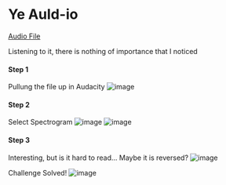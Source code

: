 # Ye Auld-io

[Audio File](DigitalOverdose2022/Audionography/challenge1.wav)

Listening to it, there is nothing of importance that I noticed

#### Step 1 
Pullung the file up in Audacity
![image](https://user-images.githubusercontent.com/92404926/202924583-e48c5dec-b789-405a-9ea9-778a84c1cad8.png)

#### Step 2

Select Spectrogram
![image](https://user-images.githubusercontent.com/92404926/202924617-a248681b-e5f4-47bf-8b6a-cd4e5152be3d.png)
![image](https://user-images.githubusercontent.com/92404926/202924672-ee6d5569-46ba-48d5-8f50-02a8a18410ee.png)

#### Step 3
Interesting, but is it hard to read... Maybe it is reversed?
![image](https://user-images.githubusercontent.com/92404926/202924695-82536ec3-fb83-4aa6-b73d-63192a6e69d2.png)

Challenge Solved!
![image](https://user-images.githubusercontent.com/92404926/202924706-16d8f315-01aa-4566-abb8-c8740d6c811c.png)


